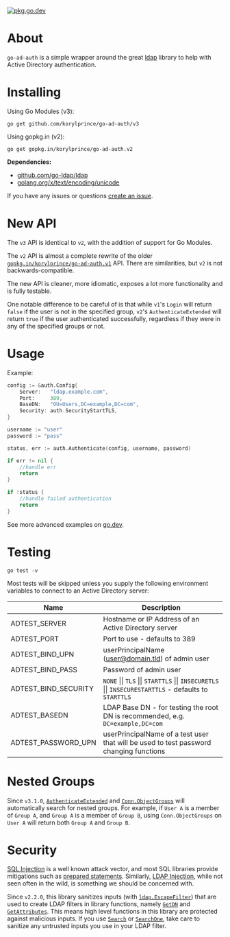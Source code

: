 [![pkg.go.dev](https://img.shields.io/badge/go.dev-reference-007d9c?logo=go&logoColor=white&style=flat-square)](https://pkg.go.dev/github.com/korylprince/go-ad-auth/v3)

# About

`go-ad-auth` is a simple wrapper around the great [ldap](https://github.com/go-ldap/ldap) library to help with Active Directory authentication.

# Installing

Using Go Modules (v3): 

`go get github.com/korylprince/go-ad-auth/v3`

Using gopkg.in (v2):

`go get gopkg.in/korylprince/go-ad-auth.v2`

**Dependencies:**

* [github.com/go-ldap/ldap](https://github.com/go-ldap/ldap)
* [golang.org/x/text/encoding/unicode](https://pkg.go.dev/golang.org/x/text/encoding/unicode)

If you have any issues or questions [create an issue](https://github.com/korylprince/go-ad-auth/issues).

# New API

The `v3` API is identical to `v2`, with the addition of support for Go Modules.

The `v2` API is almost a complete rewrite of the older [`gopkg.in/korylprince/go-ad-auth.v1`](https://pkg.go.dev/gopkg.in/korylprince/go-ad-auth.v1) API. There are similarities, but `v2` is not backwards-compatible. 

The new API is cleaner, more idiomatic, exposes a lot more functionality and is fully testable.

One notable difference to be careful of is that while `v1`'s `Login` will return `false` if the user is not in the specified group, `v2`'s `AuthenticateExtended` will return `true` if the user authenticated successfully, regardless if they were in any of the specified groups or not.

# Usage

Example:

```go
config := &auth.Config{
    Server:   "ldap.example.com",
    Port:     389,
    BaseDN:   "OU=Users,DC=example,DC=com",
    Security: auth.SecurityStartTLS,
}

username := "user"
password := "pass"

status, err := auth.Authenticate(config, username, password)

if err != nil {
    //handle err
    return
}

if !status {
    //handle failed authentication
    return
}
```

See more advanced examples on [go.dev](https://pkg.go.dev/github.com/korylprince/go-ad-auth/v3?tab=doc#pkg-examples).

# Testing

`go test -v`

Most tests will be skipped unless you supply the following environment variables to connect to an Active Directory server:

| Name                    | Description |
| ----------------------- | ------------- |
| ADTEST_SERVER           | Hostname or IP Address of an Active Directory server |
| ADTEST_PORT             | Port to use - defaults to 389 |
| ADTEST_BIND_UPN         | userPrincipalName (user@domain.tld) of admin user |
| ADTEST_BIND_PASS        | Password of admin user |
| ADTEST_BIND_SECURITY    | `NONE` \|\| `TLS` \|\| `STARTTLS` \|\| `INSECURETLS` \|\| `INSECURESTARTTLS` - defaults to `STARTTLS` |
| ADTEST_BASEDN           | LDAP Base DN - for testing the root DN is recommended, e.g. `DC=example,DC=com` |
| ADTEST_PASSWORD_UPN     | userPrincipalName of a test user that will be used to test password changing functions |

# Nested Groups

Since `v3.1.0`, [`AuthenticateExtended`](https://pkg.go.dev/github.com/korylprince/go-ad-auth/v3?tab=doc#AuthenticateExtended) and [`Conn.ObjectGroups`](https://pkg.go.dev/github.com/korylprince/go-ad-auth/v3?tab=doc#Conn.ObjectGroups) will automatically search for nested groups. For example, if `User A` is a member of `Group A`, and `Group A` is a member of `Group B`, using `Conn.ObjectGroups` on `User A` will return both `Group A` and `Group B`.

# Security

[SQL Injection](https://en.wikipedia.org/wiki/SQL_injection) is a well known attack vector, and most SQL libraries provide mitigations such as [prepared statements](https://en.wikipedia.org/wiki/Prepared_statement). Similarly, [LDAP Injection](https://www.owasp.org/index.php/Testing_for_LDAP_Injection_\(OTG-INPVAL-006\)), while not seen often in the wild, is something we should be concerned with.

Since `v2.2.0`, this library sanitizes inputs (with [`ldap.EscapeFilter`](https://pkg.go.dev/github.com/go-ldap/ldap/v3?tab=doc#EscapeFilter)) that are used to create LDAP filters in library functions, namely [`GetDN`](https://pkg.go.dev/github.com/korylprince/go-ad-auth/v3#Conn.GetDN) and [`GetAttributes`](https://pkg.go.dev/github.com/korylprince/go-ad-auth/v3#Conn.GetAttributes). This means high level functions in this library are protected against malicious inputs. If you use [`Search`](https://pkg.go.dev/github.com/korylprince/go-ad-auth/v3#Conn.Search) or [`SearchOne`](https://pkg.go.dev/github.com/korylprince/go-ad-auth/v3#Conn.SearchOne), take care to sanitize any untrusted inputs you use in your LDAP filter.

